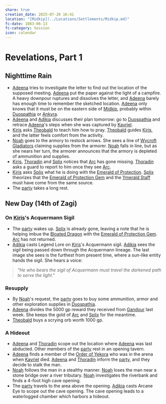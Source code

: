 ```yaml
---
share: true
creation_date: 2025-07-20 16:41
location: "[Midkip](../Locations/Settlements/Midkip.md)"
fc-date: 1083-06-13
fc-category: Session
icon: calendar
---
```

# Revelations, Part 1
## Nighttime Rain
- [Adeena](../PCs/Adeena%20Oberon.md) tries to investigate the letter to find out the location of the supposed meeting. [Adeena](../PCs/Adeena%20Oberon.md) put the paper against the light of a campfire. A heavy downpour ruptures and dissolves the letter, and [Adeena](../PCs/Adeena%20Oberon.md) barely has enough time to remember the sketched location. [Adeena](../PCs/Adeena%20Oberon.md) only knows that it must be on the eastern side of [Midkip](../Locations/Settlements/Midkip.md), probably within [Duospathia](../Locations/Areas/Duospathia%20District.md) or [Ankyra](../Locations/Areas/Ankyra%20District.md).
- [Adeena](../PCs/Adeena%20Oberon.md) and [Adikia](../PCs/Adikia%20Unalome.md) discusses their plan tomorrow: go to [Duospathia](../Locations/Areas/Duospathia%20District.md) and retrace [Adeena](../PCs/Adeena%20Oberon.md)'s steps when she was captured by [Kayriel](../NPCs/Kayriel%20Acquermann.md).
- [Kiris](../PCs/Kiris%20Acquermann.md) asks [Theobald](../PCs/Theobald%20Clayhollow.md) to teach him how to pray. [Theobald](../PCs/Theobald%20Clayhollow.md) guides [Kiris](../PCs/Kiris%20Acquermann.md), and the latter feels comfort from the activity.
- [Noah](../PCs/Noah%20Skie.md) goes to the armory to restock arrows. She sees a line of [Wycroft Gladiators](../Factions/Wycroft%20Gladiators.md) claiming supplies from the armorer. [Noah](../PCs/Noah%20Skie.md) falls in line, but as she nears her turn, the armorer announces that the armory is depleted of ammunition and supplies.
- [Kiris](../PCs/Kiris%20Acquermann.md), [Thoradin](../PCs/Thoradin%20Goodman.md) and [Splix](../PCs/Spraugh%20'Splix'%20Calix.md) notices that [Arc](../PCs/Arc.md) has gone missing. [Thoradin](../PCs/Thoradin%20Goodman.md) asks a guard to report to him once they see [Arc](../PCs/Arc.md).
- [Kiris](../PCs/Kiris%20Acquermann.md) asks [Splix](../PCs/Spraugh%20'Splix'%20Calix.md) what he is doing with the [Emerald of Protection](../../Emerald%20of%20Protection%20Gem.md). [Splix](../PCs/Spraugh%20'Splix'%20Calix.md) theorizes that the [Emerald of Protection Gem](../../Emerald%20of%20Protection%20Gem.md) and the [Ymerald Staff](../Items/Mythic%20Items/Ymerald%20Staff.md) must have come from the same source.
- The [party](../Factions/Seven%20Up....md) takes a long rest.
## New Day (14th of Zagi)
### On [Kiris](../PCs/Kiris%20Acquermann.md)'s Acquermann Sigil
- The [party](../Factions/Seven%20Up....md) wakes up. [Splix](../PCs/Spraugh%20'Splix'%20Calix.md) is already gone, leaving a note that he is helping imbue the [Bloated Dragon](../Items/Bloated%20Dragon.md) with the [Emerald of Protection Gem](../../Emerald%20of%20Protection%20Gem.md). [Arc](../PCs/Arc.md) has not returned.
- [Adikia](../PCs/Adikia%20Unalome.md) casts Legend Lore on [Kiris](../PCs/Kiris%20Acquermann.md)'s Acquermann sigil. [Adikia](../PCs/Adikia%20Unalome.md) sees the sigil being passed down through the Acquermann lineage. The last image she sees is the furthest from present time, where a sun-like entity hands the sigil. She hears a voice:
> *"He who bears the sigil of Acquermann must travel the darkened path to serve the light."*
### Resupply
- By [Noah](../PCs/Noah%20Skie.md)'s request, the [party](../Factions/Seven%20Up....md) goes to buy some ammunition, armor and other exploration supplies in [Duospathia](../Locations/Areas/Duospathia%20District.md).
- [Adeena](../PCs/Adeena%20Oberon.md) divides the 5000 gp reward they received from [Gandour](../../Gandour%20Ironfleet.md) last week. She keeps the gold of [Arc](../PCs/Arc.md) and [Splix](../PCs/Spraugh%20'Splix'%20Calix.md) for the meantime.
- [Theobald](../PCs/Theobald%20Clayhollow.md) buys a scrying orb worth 1000 gp.
### A Hideout
- [Adeena](../PCs/Adeena%20Oberon.md) and [Thoradin](../PCs/Thoradin%20Goodman.md) scope out the location where [Adeena](../PCs/Adeena%20Oberon.md) was last abducted. Other members of the [party](../Factions/Seven%20Up....md) rest in an opening tavern.
- [Adeena](../PCs/Adeena%20Oberon.md) finds a member of the [Order of Yekora](../Factions/Followers%20of%20Yekora.md) who was in the arena when [Kayriel](../NPCs/Kayriel%20Acquermann.md) died. [Adeena](../PCs/Adeena%20Oberon.md) and [Thoradin](../PCs/Thoradin%20Goodman.md) inform the [party](../Factions/Seven%20Up....md), and they decide to stalk the man.
- [Noah](../PCs/Noah%20Skie.md) follows the man in a stealthy manner. [Noah](../PCs/Noah%20Skie.md) loses the man near a stone bridge over a river tributary. [Noah](../PCs/Noah%20Skie.md) investigates the riverbank and finds a 4-foot high cave opening.
- The [party](../Factions/Seven%20Up....md) travels to the area above the opening. [Adikia](../PCs/Adikia%20Unalome.md) casts Arcane Eye to scope out the cave opening. The cave opening leads to a waterlogged chamber which harbors a hideout.